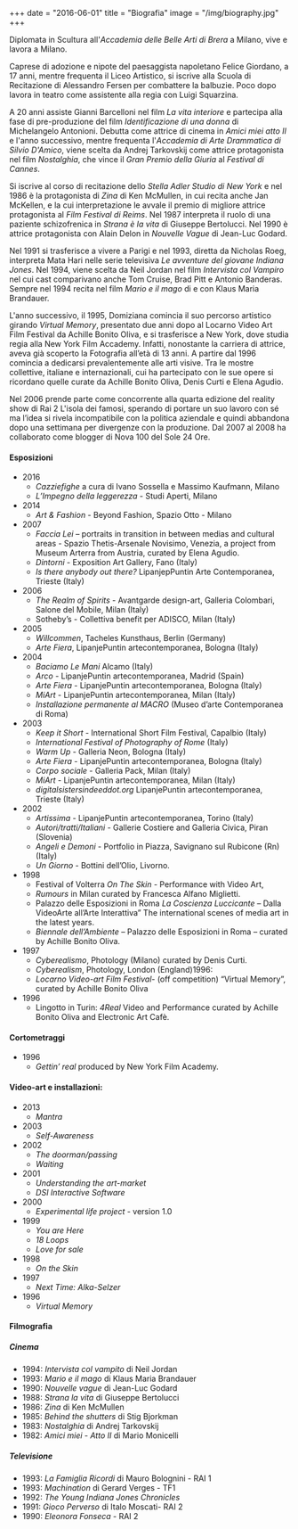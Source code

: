 +++
date = "2016-06-01"
title = "Biografia"
image = "/img/biography.jpg"
+++

Diplomata in Scultura all'*Accademia delle Belle Arti di Brera* a
Milano, vive e lavora a Milano.

Caprese di adozione e nipote del paesaggista napoletano Felice
Giordano, a 17 anni, mentre frequenta il Liceo Artistico, si iscrive
alla Scuola di Recitazione di Alessandro Fersen per combattere la
balbuzie. Poco dopo lavora in teatro come assistente alla regia con
Luigi Squarzina.

A 20 anni assiste Gianni Barcelloni nel film *La vita interiore* e
partecipa alla fase di pre-produzione del film *Identificazione di una
donna* di Michelangelo Antonioni. Debutta come attrice di cinema in
*Amici miei atto II* e l'anno successivo, mentre frequenta
l'*Accademia di Arte Drammatica di Silvio D'Amico*, viene scelta da
Andrej Tarkovskij come attrice protagonista nel film *Nostalghia*, che
vince il *Gran Premio della Giuria* al *Festival di Cannes*.

Si iscrive al corso di recitazione dello *Stella Adler Studio di New
York* e nel 1986 è la protagonista di *Zina* di Ken McMullen, in cui
recita anche Jan McKellen, e la cui interpretazione le avvale il
premio di migliore attrice protagonista al *Film Festival di
Reims*. Nel 1987 interpreta il ruolo di una paziente schizofrenica in
*Strana è la vita* di Giuseppe Bertolucci. Nel 1990 è attrice
protagonista con Alain Delon in *Nouvelle Vague* di Jean-Luc Godard.

Nel 1991 si trasferisce a vivere a Parigi e nel 1993, diretta da
Nicholas Roeg, interpreta Mata Hari nelle serie televisiva *Le
avventure del giovane Indiana Jones*. Nel 1994, viene scelta da Neil
Jordan nel film *Intervista col Vampiro* nel cui cast comparivano
anche Tom Cruise, Brad Pitt e Antonio Banderas. Sempre nel 1994 recita
nel film *Mario e il mago* di e con Klaus Maria Brandauer.

L'anno successivo, il 1995, Domiziana comincia il suo percorso artistico
girando *Virtual Memory*, presentato due anni dopo al Locarno Video
Art Film Festival da Achille Bonito Oliva, e si trasferisce a New
York, dove studia regia alla New York Film Accademy. Infatti,
nonostante la carriera di attrice, aveva già scoperto la Fotografia
all’età di 13 anni. A partire dal 1996 comincia a dedicarsi
prevalentemente alle arti visive. Tra le mostre collettive, italiane e
internazionali, cui ha partecipato con le sue opere si ricordano
quelle curate da Achille Bonito Oliva, Denis Curti e Elena Agudio.

Nel 2006 prende parte come concorrente alla quarta edizione del
reality show di Rai 2 L'isola dei famosi, sperando di portare un suo
lavoro con sé ma l’idea si rivela incompatibile con la politica
aziendale e quindi abbandona dopo una settimana per divergenze con la
produzione.  Dal 2007 al 2008 ha collaborato come blogger di Nova 100
del Sole 24 Ore.

#### Esposizioni

- 2016
  - *Cazziefighe* a cura di Ivano Sossella e Massimo Kaufmann, Milano
  - *L’Impegno della leggerezza* - Studi Aperti, Milano
- 2014
  - *Art & Fashion* - Beyond Fashion, Spazio Otto - Milano
- 2007
  - *Faccia Lei* – portraits in transition in between medias and cultural
  areas - Spazio Thetis-Arsenale Novisimo, Venezia, a project from
  Museum Arterra from Austria, curated by Elena Agudio.
  - *Dintorni* - Exposition Art Gallery, Fano (Italy)
  - *Is there anybody out there?* LipanjepPuntin Arte Contemporanea,
  Trieste (Italy)
- 2006
  - *The Realm of Spirits* - Avantgarde design-art, Galleria Colombari,
  Salone del Mobile, Milan (Italy)
  - Sotheby’s - Collettiva benefit per ADISCO, Milan (Italy)
- 2005
  - *Willcommen*, Tacheles Kunsthaus, Berlin (Germany)
  - *Arte Fiera*, LipanjePuntin artecontemporanea, Bologna (Italy)
- 2004
  - *Baciamo Le Mani* Alcamo (Italy)
  - *Arco* - LipanjePuntin artecontemporanea, Madrid (Spain)
  - *Arte Fiera* - LipanjePuntin artecontemporanea, Bologna (Italy)
  - *MiArt* - LipanjePuntin artecontemporanea, Milan (Italy)
  - *Installazione permanente al MACRO* (Museo d’arte Contemporanea di
    Roma)
- 2003
  - *Keep it Short* - International Short Film Festival, Capalbio
    (Italy)
  - *International Festival of Photography of Rome* (Italy)
  - *Warm Up* - Galleria Neon, Bologna (Italy)
  - *Arte Fiera* - LipanjePuntin artecontemporanea, Bologna (Italy)
  - *Corpo sociale* - Galleria Pack, Milan (Italy)
  - *MiArt* - LipanjePuntin artecontemporanea, Milan (Italy)
  - *digitalsistersindeeddot.org* LipanjePuntin artecontemporanea,
    Trieste (Italy)
- 2002
  - *Artissima* - LipanjePuntin artecontemporanea, Torino (Italy)
  - *Autori/tratti/Italiani* - Gallerie Costiere and Galleria Civica,
    Piran (Slovenia)
  - *Angeli e Demoni* - Portfolio in Piazza, Savignano sul Rubicone (Rn)
    (Italy)
  - *Un Giorno* - Bottini dell’Olio, Livorno.
- 1998
  - Festival of Volterra *On The Skin* - Performance with Video Art,
  - *Rumours* in Milan curated by Francesca Alfano Miglietti.
  - Palazzo delle Esposizioni in Roma *La Coscienza Luccicante* – Dalla
    VideoArte all’Arte Interattiva” The international scenes of media
    art in the latest years.
  - *Biennale dell’Ambiente* – Palazzo delle Esposizioni in Roma – curated
    by Achille Bonito Oliva.
- 1997
  - *Cyberealismo*, Photology (Milano) curated by Denis Curti.
  - *Cyberealism*, Photology, London (England)1996:
  - *Locarno Video-art Film Festival*- (off competition) “Virtual Memory”,
    curated by Achille Bonito Oliva
- 1996
  - Lingotto in Turin: *4Real* Video and Performance curated by Achille
    Bonito Oliva and Electronic Art Cafè.

#### Cortometraggi

- 1996
  - *Gettin’ real* produced by New York Film Academy.

#### Video-art e installazioni:

- 2013
  - *Mantra*
- 2003
  - *Self-Awareness*
- 2002
  - *The doorman/passing*
  - *Waiting*
- 2001
  - *Understanding the art-market*
  - *DSI Interactive Software*
- 2000
  - *Experimental life project* - version 1.0
- 1999
  - *You are Here*
  - *18 Loops*
  - *Love for sale*
- 1998
  - *On the Skin*
- 1997
  - *Next Time: Alka-Selzer*
- 1996
  - *Virtual Memory*

#### Filmografia

##### Cinema

* 1994: *Intervista col vampito* di Neil Jordan
* 1993: *Mario e il mago* di Klaus Maria Brandauer
* 1990: *Nouvelle vague* di Jean-Luc Godard
* 1988: *Strana la vita* di Giuseppe Bertolucci
* 1986: *Zina* di Ken McMullen
* 1985: *Behind the shutters* di Stig Bjorkman
* 1983: *Nostalghia* di Andrej Tarkovskij
* 1982: *Amici miei - Atto II* di Mario Monicelli

##### Televisione

* 1993: *La Famiglia Ricordi* di Mauro Bolognini - RAI 1
* 1993: *Machination* di Gerard Verges - TF1
* 1992: *The Young Indiana Jones Chronicles*
* 1991: *Gioco Perverso* di Italo Moscati- RAI 2
* 1990: *Eleonora Fonseca* - RAI 2
